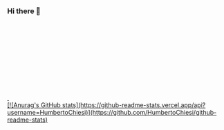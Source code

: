 ### Hi there 👋

<div>
  <a href="https://github.com/HumbertoChiesi">
  <img height="180em" src"[![Anurag's GitHub stats](https://github-readme-stats.vercel.app/api?username=HumbertoChiesi)](https://github.com/anuraghazra/github-readme-stats)
" />
  <img height="180em" src"https://github-readme-stats.vercel.app/api?username=HumbertoChiesi&hide=contribs" />
</div>
  [![Anurag's GitHub stats](https://github-readme-stats.vercel.app/api?username=HumbertoChiesi)](https://github.com/HumbertoChiesi/github-readme-stats)


<!--
**HumbertoChiesi/HumbertoChiesi** is a ✨ _special_ ✨ repository because its `README.md` (this file) appears on your GitHub profile.

Here are some ideas to get you started:

- 🔭 I’m currently working on ...
- 🌱 I’m currently learning ...
- 👯 I’m looking to collaborate on ...
- 🤔 I’m looking for help with ...
- 💬 Ask me about ...
- 📫 How to reach me: ...
- 😄 Pronouns: ...
- ⚡ Fun fact: ...
-->
